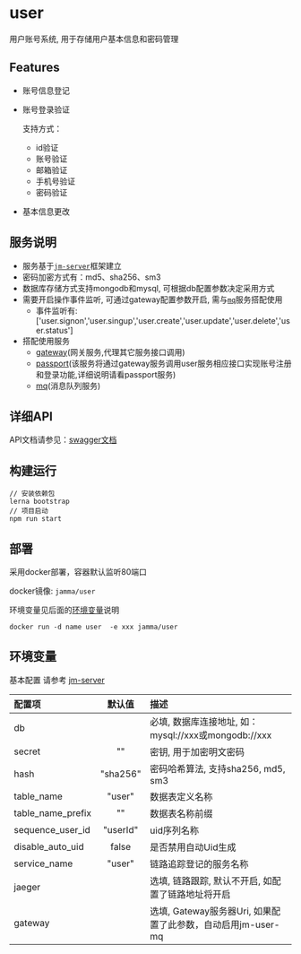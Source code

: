 # user

用户账号系统, 用于存储用户基本信息和密码管理

## Features
- 账号信息登记
- 账号登录验证

  支持方式：
  - id验证
  - 账号验证
  - 邮箱验证
  - 手机号验证
  - 密码验证
  
- 基本信息更改
  
## 服务说明
- 服务基于[`jm-server`](https://github.com/jm-root/server/tree/master/packages/jm-server)框架建立
- 密码加密方式有：md5、sha256、sm3
- 数据库存储方式支持mongodb和mysql, 可根据db配置参数决定采用方式
- 需要开启操作事件监听, 可通过gateway配置参数开启, 需与[`mq`](https://github.com/jm-root/mq)服务搭配使用
    - 事件监听有: ['user.signon','user.singup','user.create','user.update','user.delete','user.status']
- 搭配使用服务
    - [gateway](https://github.com/jm-root/gateway)(网关服务,代理其它服务接口调用)
    - [passport](https://github.com/jm-root/passport)(该服务将通过gateway服务调用user服务相应接口实现账号注册和登录功能,详细说明请看passport服务)
    - [mq](https://github.com/jm-root/mq)(消息队列服务)
    
## 详细API
API文档请参见：[swagger文档](http://apidoc.jamma.cn/?urls.primaryName=user%202.1)
  
## 构建运行
````
// 安装依赖包
lerna bootstrap
// 项目启动
npm run start
````

## 部署

采用docker部署，容器默认监听80端口

docker镜像: `jamma/user`

环境变量见后面的[环境变量](#环境变量)说明
````
docker run -d name user  -e xxx jamma/user
````

## 环境变量

基本配置 请参考 [jm-server](https://github.com/jm-root/server/tree/master/packages/jm-server)

| 配置项           | 默认值        | 描述        |
| :---             |  :---:       | :---        |
|db                |              |必填, 数据库连接地址, 如：mysql://xxx或mongodb://xxx|
|secret            |""            |密钥, 用于加密明文密码|
|hash              |"sha256"      |密码哈希算法, 支持sha256, md5, sm3|
|table_name        |"user"        |数据表定义名称|
|table_name_prefix |""            |数据表名称前缀|
|sequence_user_id  |"userId"      |uid序列名称|
|disable_auto_uid  |false         |是否禁用自动Uid生成|
|service_name      |"user"        |链路追踪登记的服务名称|
|jaeger            |              |选填, 链路跟踪, 默认不开启, 如配置了链路地址将开启|
|gateway           |              |选填, Gateway服务器Uri, 如果配置了此参数，自动启用jm-user-mq|

